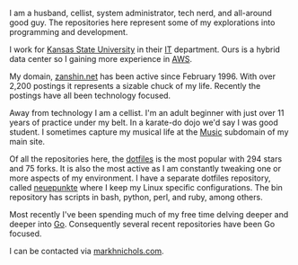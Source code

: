 I am a husband, cellist, system administrator, tech nerd, and all-around good guy. The repositories
here represent some of my explorations into programming and development.

I work for [Kansas State University](https://www.ksu.edu "Kansas State University") in their
[IT](https://www.k-state.edu/it/about/ "IT") department. Ours is a hybrid data center so I gaining
more experience in [AWS](https://aws.amazon.com "AWS").

My domain, [zanshin.net](https://zanshin.net) has been active since February 1996. With over 2,200
postings it represents a sizable chuck of my life. Recently the postings have all been technology
focused.

Away from technology I am a cellist. I'm an adult beginner with just over 11 years of practice under
my belt. In a karate-do dojo we'd say I was good student. I sometimes capture my musical life at the
[Music](https://music.zanshin.net "Music") subdomain of my main site.

Of all the repositories here, the [dotfiles](https://github.com/zanshin/dotfiles) is the most
popular with 294 stars and 75 forks. It is also the most active as I am constantly tweaking one or
more aspects of my environment. I have a separate dotfiles repository, called
[neuepunkte](https://github.com/zanshin/neuepunkte "neuepunkte") where I keep my Linux specific
configurations. The bin repository has scripts in bash, python, perl, and ruby, among others.

Most recently I've been spending much of my free time delving deeper and deeper into
[Go](https:/golang.org "Go Language"). Consequently several recent repositories have been Go
focused.

I can be contacted via [markhnichols.com](https://markhnichols.com "Mark H. Nichols").
